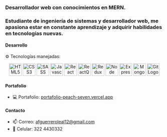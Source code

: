 ### Desarrollador web con conocimientos en MERN.

### Estudiante de ingeniería de sistemas y desarrollador web, me apasiona estar en constante aprendizaje y adquirir habilidades en tecnologías nuevas.

#### Desarrollo

⚙️  Tecnologías manejadas: 

<p align="center">
<img src="https://raw.githubusercontent.com/dustin100/dustin100/master/assests/html5-original.svg" height="auto" width="40" alt="HTML5 Logo">
<img src="https://raw.githubusercontent.com/dustin100/dustin100/master/assests/css3-original.svg" height="auto" width="40" alt="CSS3 Logo">
<img src="https://raw.githubusercontent.com/dustin100/dustin100/master/assests/sass-original.svg" height="auto" width="40" alt="SASS Logo">
<img src="https://raw.githubusercontent.com/dustin100/dustin100/master/assests/javascript-plain.svg" height="auto" width="40" alt="Javascript Logo">
<img src="https://raw.githubusercontent.com/dustin100/dustin100/master/assests/react-original.svg" height="auto" width="40" alt="React JS Logo">
<img src="https://react-query-v3.tanstack.com/_next/static/images/emblem-light-628080660fddb35787ff6c77e97ca43e.svg" height="auto" width="40" alt="ReactQuery Logo">
<img src="https://raw.githubusercontent.com/dustin100/dustin100/master/assests/redux-original.svg" height="auto" width="40" alt="Redux Logo">
<img src="https://raw.githubusercontent.com/dustin100/dustin100/master/assests/nodejs-original.svg" height="auto" width="40" alt="Node JS Logo">
<img src="https://raw.githubusercontent.com/dustin100/dustin100/master/assests/express-original.svg" height="auto" width="40" alt="Express Logo">
<img src="https://raw.githubusercontent.com/dustin100/dustin100/master/assests/mongodb-original.svg" height="auto" width="40" alt="Mongo db Logo">
<img src="https://raw.githubusercontent.com/dustin100/dustin100/master/assests/git-original.svg" height="auto" width="40" alt="Git Logo">
</p>

#### Portafolio

- 💻 Portafolio: [ portafolio-peach-seven.vercel.app](https://portafolio-peach-seven.vercel.app/)

#### Contacto

- 📫 Correo:     afguerreroleal12@gmail.com
- 📱 Celular:    322 4430332

